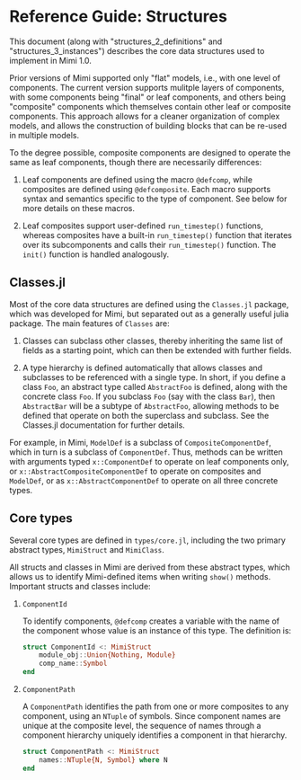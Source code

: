 
# Reference Guide: Structures

This document (along with "structures_2_definitions" and "structures_3_instances") describes the core data structures used to implement in Mimi 1.0.

Prior versions of Mimi supported only "flat" models, i.e., with one level of components. The current version supports mulitple layers of components, with some components being "final" or leaf components, and others being "composite" components which themselves contain other leaf or composite components. This approach allows for a cleaner organization of complex models, and allows the construction of building blocks that can be re-used in multiple models.

To the degree possible, composite components are designed to operate the same as leaf components, though there are necessarily differences:

1. Leaf components are defined using the macro `@defcomp`, while composites are defined using `@defcomposite`. Each macro supports syntax and semantics specific to the type of component. See below for more details on these macros.

1. Leaf composites support user-defined `run_timestep()` functions, whereas composites have a built-in `run_timestep()` function that iterates over its subcomponents and calls their `run_timestep()` function. The `init()` function is handled analogously.

## Classes.jl

Most of the core data structures are defined using the `Classes.jl` package, which was developed for Mimi, but separated out as a generally useful julia package. The main features of `Classes` are:

1. Classes can subclass other classes, thereby inheriting the same list of fields as a starting point, which can then be extended with further fields.

1. A type hierarchy is defined automatically that allows classes and subclasses to be referenced with a single type. In short, if you define a class `Foo`, an abstract type called `AbstractFoo` is defined, along with the concrete class `Foo`. If you subclass `Foo` (say with the class `Bar`), then `AbstractBar` will be a subtype of `AbstractFoo`, allowing methods to be defined that operate on both the superclass and subclass. See the Classes.jl documentation for further details.

For example, in Mimi, `ModelDef` is a subclass of `CompositeComponentDef`, which in turn is a subclass of `ComponentDef`. Thus, methods can be written with arguments typed `x::ComponentDef` to operate on leaf components only, or `x::AbstractCompositeComponentDef` to operate on composites and `ModelDef`, or as `x::AbstractComponentDef` to operate on all three concrete types.

## Core types

Several core types are defined in `types/core.jl`, including the two primary abstract types, `MimiStruct` and `MimiClass`. 

All structs and classes in Mimi are derived from these abstract types, which allows us to identify Mimi-defined items when writing `show()` methods. Important structs and classes include:

1. `ComponentId`

    To identify components, `@defcomp` creates a variable with the name of
    the component whose value is an instance of this type. The definition is:

    ```julia
    struct ComponentId <: MimiStruct
        module_obj::Union{Nothing, Module}
        comp_name::Symbol
    end
    ```

2. `ComponentPath`

    A `ComponentPath` identifies the path from one or more composites to any component, using an `NTuple` of symbols. Since component names are unique at the composite level, the sequence of names through a component hierarchy uniquely identifies a component in that hierarchy.

    ```julia
    struct ComponentPath <: MimiStruct
        names::NTuple{N, Symbol} where N
    end
    ```